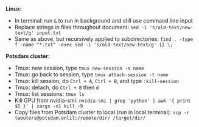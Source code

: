__Linux:__
- In terminal: run `&` to run in background and still use command line input
- Replace strings in files throughout document: `sed -i 's/old-text/new-text/g' input.txt`
- Same as above, but recursively applied to subdirectories: `find . -type f -name "*.txt" -exec sed -i 's/old-text/new-text/g' {} \;`


__Potsdam cluster:__
- Tmux: new session, type `tmux new-session -s name`
- Tmux: go back to session, type `tmux attach-session -t name`
- Tmux: kill session, do `Ctrl + A`, `Ctrl + B`, and type `:kill-session`
- Tmux: detach, do `Ctrl + B` then `d`
- Tmux: list sessions: `tmux ls`
- Kill GPU from nvidia-smi: `nvidia-smi | grep 'python' | awk '{ print $5 }' | xargs -n1 kill -9`
- Copy files from Potsdam cluster to local (run in local terminal): `scp -r twouters@potsdam.enlil:/remote/dir/ /target/dir/`
